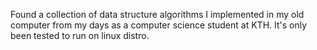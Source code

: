 Found a collection of data structure algorithms I implemented in my old computer from my days as a computer science student at KTH. It's only  been tested to run on linux distro. 
